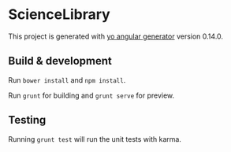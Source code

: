 # ScienceLibrary

This project is generated with [yo angular generator](https://github.com/yeoman/generator-angular)
version 0.14.0.

## Build & development

Run `bower install` and `npm install`.

Run `grunt` for building and `grunt serve` for preview.

## Testing

Running `grunt test` will run the unit tests with karma.

